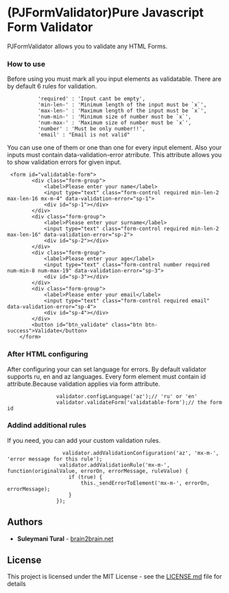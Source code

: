 # (PJFormValidator)Pure Javascript Form Validator

PJFormValidator allows you to validate any HTML Forms.

### How to use

Before using you must mark all you input elements as validatable. There are by default 6 rules for validation.
```
          'required' : 'Input cant be empty',
          'min-len-' : 'Minimum length of the input must be `x`',
          'max-len-' : 'Maximum length of the input must be `x`',
          'num-min-' : 'Minimum size of number must be `x`',
          'num-max-' : 'Maximum size of number must be `x`',
          'number' : 'Must be only number!!',
          'email' : "Email is not valid"
```
  You can use one of them or one than one for every input element.
  Also your inputs must contain data-validation-error atrribute. This attribute allows you to show validation errors for given input.
```
 <form id="validatable-form">
        <div class="form-group">
            <label>Please enter your name</label>
            <input type="text" class="form-control required min-len-2 max-len-16 mx-m-4" data-validation-error="sp-1">
            <div id="sp-1"></div>
        </div>
        <div class="form-group">
            <label>Please enter your surname</label>
            <input type="text" class="form-control required min-len-2 max-len-16" data-validation-error="sp-2">
            <div id="sp-2"></div>
        </div>
        <div class="form-group">
            <label>Please enter your age</label>
            <input type="text" class="form-control number required num-min-8 num-max-19" data-validation-error="sp-3">
            <div id="sp-3"></div>
        </div>
        <div class="form-group">
            <label>Please enter your email</label>
            <input type="text" class="form-control required email" data-validation-error="sp-4">
            <div id="sp-4"></div>
        </div>
        <button id="btn_validate" class="btn btn-success">Validate</button>
    </form>
```

### After HTML configuring

After configuring your can set language for errors. By default validator supports ru, en and az languages.
Every form element must contain id attribute.Because validation applies via form attribute.
```
                validator.configLanguage('az');// 'ru' or 'en'
                validator.validateForm('validatable-form');// the form id
```

### Addind additional rules

If you need, you can add your custom validation rules.
```
                  validator.addValidationConfiguration('az', 'mx-m-', 'error message for this rule');
                 validator.addValidationRule('mx-m-', function(originalValue, errorOn, errorMessage, ruleValue) {
                    if (true) {
                        this._sendErrorToElement('mx-m-', errorOn, errorMessage);
                    }
                });
```

## Authors

* **Suleymani Tural**  - [brain2brain.net](https://brain2brain.net/az/Home/Authors)

## License

This project is licensed under the MIT License - see the [LICENSE.md](LICENSE.md) file for details


